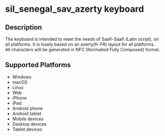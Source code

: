 sil_senegal_sav_azerty keyboard
==============

Description
-----------
The keyboard is intended to meet the needs of Saafi-Saafi (Latin script), on all platforms.
It is losely based on an azerty(fr-FR) layout for all platforms.
All characters will be generated in NFC (Normalied Fully Composed) format.

Supported Platforms
-------------------
 * Windows
 * macOS
 * Linux
 * Web
 * iPhone
 * iPad
 * Android phone
 * Android tablet
 * Mobile devices
 * Desktop devices
 * Tablet devices

